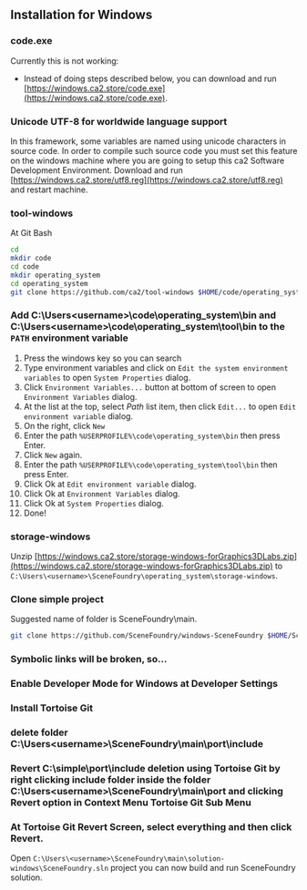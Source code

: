## Installation for Windows

### code.exe

Currently this is not working:
  - Instead of doing steps described below, you can download and run [https://windows.ca2.store/code.exe](https://windows.ca2.store/code.exe).

### Unicode UTF-8 for worldwide language support
In this framework, some variables are named using unicode characters in source code. In order to compile such source code you must set this feature on the windows machine where you are going to setup this ca2 Software Development Environment.
Download and run [https://windows.ca2.store/utf8.reg](https://windows.ca2.store/utf8.reg) and restart machine.

### tool-windows
At Git Bash
```bash
cd
mkdir code
cd code
mkdir operating_system
cd operating_system
git clone https://github.com/ca2/tool-windows $HOME/code/operating_system/tool --recurse-submodules
```

### Add C:\Users\<username>\code\operating_system\bin and C:\Users\<username>\code\operating_system\tool\bin to the `PATH` environment variable
1. Press the windows key so you can search
2. Type environment variables and click on `Edit the system environment variables` to open `System Properties` dialog.
3. Click `Environment Variables...` button at bottom of screen to open `Environment Variables` dialog.
4. At the list at the top, select *Path* list item, then click `Edit...` to open `Edit environment variable` dialog.
5. On the right, click `New`
6. Enter the path `%USERPROFILE%\code\operating_system\bin` then press Enter.
7. Click `New` again.
8. Enter the path `%USERPROFILE%\code\operating_system\tool\bin` then press Enter.
9. Click Ok at `Edit environment variable` dialog.
10. Click Ok at `Environment Variables` dialog.
11. Click Ok at `System Properties` dialog.
12. Done!

### storage-windows
Unzip [https://windows.ca2.store/storage-windows-forGraphics3DLabs.zip](https://windows.ca2.store/storage-windows-forGraphics3DLabs.zip) to `C:\Users\<username>\SceneFoundry\operating_system\storage-windows`.

### Clone simple project
Suggested name of folder is SceneFoundry\main.
```bash
git clone https://github.com/SceneFoundry/windows-SceneFoundry $HOME/SceneFoundry/main --recurse-submodules
```

### Symbolic links will be broken, so...

### Enable Developer Mode for Windows at Developer Settings

### Install Tortoise Git

### delete folder C:\Users\<username>\SceneFoundry\main\port\include

### Revert C:\simple\port\include deletion using Tortoise Git by right clicking include folder inside the folder C:\Users\<username>\SceneFoundry\main\port and clicking Revert option in Context Menu Tortoise Git Sub Menu

### At Tortoise Git Revert Screen, select everything and then click Revert.

Open `C:\Users\<username>\SceneFoundry\main\solution-windows\SceneFoundry.sln` project you can now build and run SceneFoundry solution.


